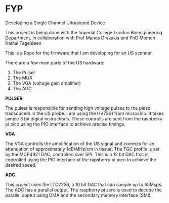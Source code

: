 # FYP
Developing a Single Channel Ultrasound Device

This project is being done with the Imperial College London Bioengineering Department, in collaboration with Prof Manos Drakakis and PhD Momen Kamal Tageldeen

This is a Repo for the firmware that I am developing for an US scanner.

There are a few main parts of the US hardware:

1. The Pulser 
2. The MUX
3. The VGA (voltage gain amplifier)
4. The ADC


**PULSER**

The pulser is responsible for sending high voltage pulses to the piezo transducers in the US probe. I am using the HV7361 from microchip. It takes simple 3 bit digital instructions. These controlls are sent from the raspberry pi pico using the PIO interface to achieve precise timings.

**VGA**

The VGA controlls the amplification of the US signal and corrects for an attenuation of approximately 1dB/MHz/cm in tissue. The TGC profile is set by the MCP4921 DAC, controlled over SPI.
This is a 12 bit DAC that is controlled using the PIO interface of the rapsberry pi pico to achieve the desired speed.

**ADC** 

This project uses the LTC2236, a 10 bit DAC that can sample up to 65Msps. The ADC has a parallel output. The raspberry pi zero is used to decode the parallel ouptut using DMA and the secondary memory interface (SMI).

